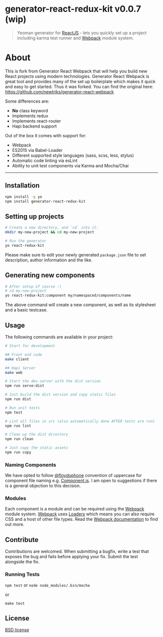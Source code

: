 # generator-react-redux-kit v0.0.7 (wip)

> Yeoman generator for [ReactJS](http://facebook.github.io/react/) - lets you quickly set up a project including karma test runner and [Webpack](http://webpack.github.io/) module system.

# About
This is fork from Generator React Webpack that will help you build new React projects using modern technologies. Generator React Webpack is great tool and provides many of the set up boilerplate which makes it quick and easy to get started. Thus it was forked.
You can find the original here: https://github.com/newtriks/generator-react-webpack

Some differences are:
- **No** class keyword
- Implements redux
- Implements react-router
- Hapi backend support

Out of the box it comes with support for:
- Webpack
- ES2015 via Babel-Loader
- Different supported style languages (sass, scss, less, stylus)
- Automatic code linting via esLint
- Ability to unit test components via Karma and Mocha/Chai

---

## Installation
```bash
npm install -g yo
npm install generator-react-redux-kit
```

## Setting up projects
```bash
# Create a new directory, and `cd` into it:
mkdir my-new-project && cd my-new-project

# Run the generator
yo react-redux-kit
```

Please make sure to edit your newly generated `package.json` file to set description, author information and the like.

## Generating new components
```bash
# After setup of course :)
# cd my-new-project
yo react-redux-kit:component my/namespaced/components/name
```

The above command will create a new component, as well as its stylesheet and a basic testcase.

## Usage
The following commands are available in your project:
```bash
# Start for development

## Front end code
make client

## Hapi Server
make web

# Start the dev-server with the dist version
npm run serve:dist

# Just build the dist version and copy static files
npm run dist

# Run unit tests
npm test

# Lint all files in src (also automatically done AFTER tests are run)
npm run lint

# Clean up the dist directory
npm run clean

# Just copy the static assets
npm run copy
```

### Naming Components
We have opted to follow [@floydophone](https://twitter.com/floydophone) convention of uppercase for component file naming e.g. [Component.js](https://github.com/petehunt/ReactHack/tree/master/src/components). I am open to suggestions if there is a general objection to this decision.

### Modules
Each component is a module and can be required using the [Webpack](http://webpack.github.io/) module system. [Webpack](http://webpack.github.io/) uses [Loaders](http://webpack.github.io/docs/loaders.html) which means you can also require CSS and a host of other file types. Read the [Webpack documentation](http://webpack.github.io/docs/home.html) to find out more.

## Contribute

Contributions are welcomed. When submitting a bugfix, write a test that exposes the bug and fails before applying your fix. Submit the test alongside the fix.

### Running Tests
`npm test` or `node node_modules/.bin/mocha`

or

`make test`

## License

[BSD license](http://opensource.org/licenses/bsd-license.php)
